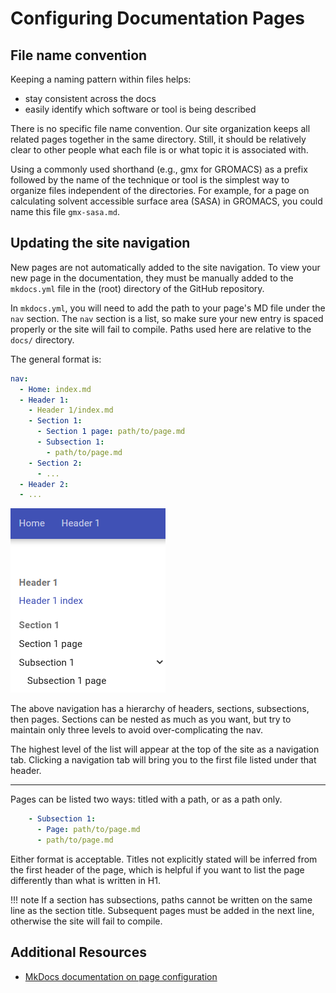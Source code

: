 # Configuring Documentation Pages

## File name convention

Keeping a naming pattern within files helps:

* stay consistent across the docs
* easily identify which software or tool is being described

There is no specific file name convention. Our site organization keeps all related pages together in the same directory. Still, it should be relatively clear to other people what each file is or what topic it is associated with.

Using a commonly used shorthand (e.g., gmx for GROMACS) as a prefix followed by the name of the technique or tool is the simplest way to organize files independent of the directories. For example, for a page on calculating solvent accessible surface area (SASA) in GROMACS, you could name this file `gmx-sasa.md`.

## Updating the site navigation

New pages are not automatically added to the site navigation. To view your new page in the documentation, they must be manually added to the `mkdocs.yml` file in the (root) directory of the GitHub repository.

In `mkdocs.yml`, you will need to add the path to your page's MD file under the `nav` section. The `nav` section is a list, so make sure your new entry is spaced properly or the site will fail to compile. Paths used here are relative to the `docs/` directory.

The general format is:

```yaml
nav:
  - Home: index.md
  - Header 1:
    - Header 1/index.md
    - Section 1:
      - Section 1 page: path/to/page.md
      - Subsection 1:
        - path/to/page.md
    - Section 2:
      - ...
  - Header 2:
  - ...
```

![Navigation hierarchy depicting headers, sections, subsections, pages](../assets/user%20guide/docguide_01.png)

The above navigation has a hierarchy of headers, sections, subsections, then pages. Sections can be nested as much as you want, but try to maintain only three levels to avoid over-complicating the nav.

The highest level of the list will appear at the top of the site as a navigation tab. Clicking a navigation tab will bring you to the first file listed under that header.

---

Pages can be listed two ways: titled with a path, or as a path only.

```yaml
    - Subsection 1:
      - Page: path/to/page.md
      - path/to/page.md
```

Either format is acceptable. Titles not explicitly stated will be inferred from the first header of the page, which is helpful if you want to list the page differently than what is written in H1.


!!! note
    If a section has subsections, paths cannot be written on the same line as the section title. Subsequent pages must be added in the next line, otherwise the site will fail to compile.

## Additional Resources

* [MkDocs documentation on page configuration](https://www.mkdocs.org/user-guide/writing-your-docs/#configure-pages-and-navigation)